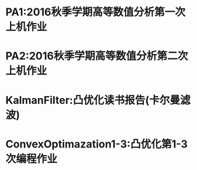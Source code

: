 # PA1:2016秋季学期高等数值分析第一次上机作业
# PA2:2016秋季学期高等数值分析第二次上机作业
# KalmanFilter:凸优化读书报告(卡尔曼滤波)
# ConvexOptimazation1-3:凸优化第1-3次编程作业
